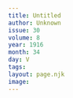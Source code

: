 ```yaml
---
title: Untitled
author: Unknown
issue: 30
volume: 8
year: 1916
month: 34
day: V
tags:
layout: page.njk
image:
---
```





